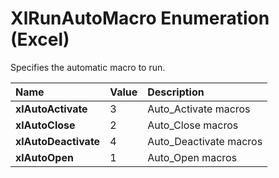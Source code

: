 
# XlRunAutoMacro Enumeration (Excel)

Specifies the automatic macro to run.



|**Name**|**Value**|**Description**|
|:-----|:-----|:-----|
| **xlAutoActivate**|3|Auto_Activate macros|
| **xlAutoClose**|2|Auto_Close macros|
| **xlAutoDeactivate**|4|Auto_Deactivate macros|
| **xlAutoOpen**|1|Auto_Open macros|
